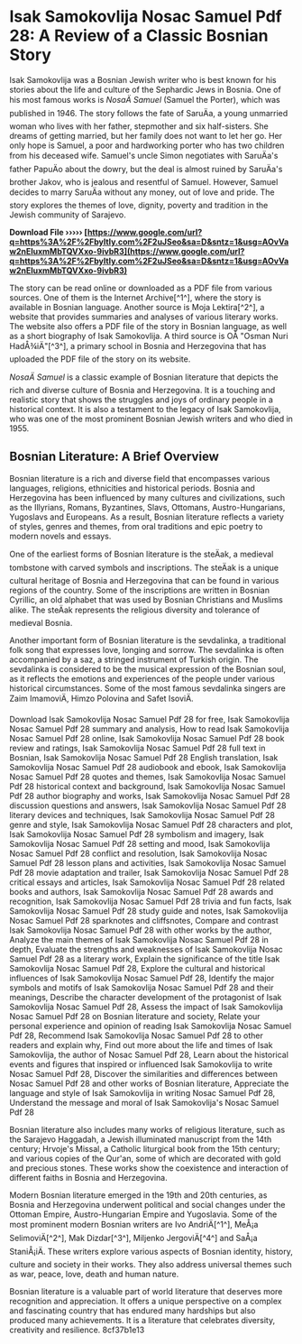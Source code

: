 # Isak Samokovlija Nosac Samuel Pdf 28: A Review of a Classic Bosnian Story
 
Isak Samokovlija was a Bosnian Jewish writer who is best known for his stories about the life and culture of the Sephardic Jews in Bosnia. One of his most famous works is *NosaÄ Samuel* (Samuel the Porter), which was published in 1946. The story follows the fate of SaruÄa, a young unmarried woman who lives with her father, stepmother and six half-sisters. She dreams of getting married, but her family does not want to let her go. Her only hope is Samuel, a poor and hardworking porter who has two children from his deceased wife. Samuel's uncle Simon negotiates with SaruÄa's father PapuÄo about the dowry, but the deal is almost ruined by SaruÄa's brother Jakov, who is jealous and resentful of Samuel. However, Samuel decides to marry SaruÄa without any money, out of love and pride. The story explores the themes of love, dignity, poverty and tradition in the Jewish community of Sarajevo.
 
**Download File ››››› [https://www.google.com/url?q=https%3A%2F%2Fbyltly.com%2F2uJSeo&sa=D&sntz=1&usg=AOvVaw2nEluxmMbTQVXxo-9ivbR3](https://www.google.com/url?q=https%3A%2F%2Fbyltly.com%2F2uJSeo&sa=D&sntz=1&usg=AOvVaw2nEluxmMbTQVXxo-9ivbR3)**


 
The story can be read online or downloaded as a PDF file from various sources. One of them is the Internet Archive[^1^], where the story is available in Bosnian language. Another source is Moja Lektira[^2^], a website that provides summaries and analyses of various literary works. The website also offers a PDF file of the story in Bosnian language, as well as a short biography of Isak Samokovlija. A third source is OÅ  "Osman Nuri HadÅ¾iÄ"[^3^], a primary school in Bosnia and Herzegovina that has uploaded the PDF file of the story on its website.
 
*NosaÄ Samuel* is a classic example of Bosnian literature that depicts the rich and diverse culture of Bosnia and Herzegovina. It is a touching and realistic story that shows the struggles and joys of ordinary people in a historical context. It is also a testament to the legacy of Isak Samokovlija, who was one of the most prominent Bosnian Jewish writers and who died in 1955.
  
## Bosnian Literature: A Brief Overview
 
Bosnian literature is a rich and diverse field that encompasses various languages, religions, ethnicities and historical periods. Bosnia and Herzegovina has been influenced by many cultures and civilizations, such as the Illyrians, Romans, Byzantines, Slavs, Ottomans, Austro-Hungarians, Yugoslavs and Europeans. As a result, Bosnian literature reflects a variety of styles, genres and themes, from oral traditions and epic poetry to modern novels and essays.
 
One of the earliest forms of Bosnian literature is the steÄak, a medieval tombstone with carved symbols and inscriptions. The steÄak is a unique cultural heritage of Bosnia and Herzegovina that can be found in various regions of the country. Some of the inscriptions are written in Bosnian Cyrillic, an old alphabet that was used by Bosnian Christians and Muslims alike. The steÄak represents the religious diversity and tolerance of medieval Bosnia.
 
Another important form of Bosnian literature is the sevdalinka, a traditional folk song that expresses love, longing and sorrow. The sevdalinka is often accompanied by a saz, a stringed instrument of Turkish origin. The sevdalinka is considered to be the musical expression of the Bosnian soul, as it reflects the emotions and experiences of the people under various historical circumstances. Some of the most famous sevdalinka singers are Zaim ImamoviÄ, Himzo Polovina and Safet IsoviÄ.
 
Download Isak Samokovlija Nosac Samuel Pdf 28 for free,  Isak Samokovlija Nosac Samuel Pdf 28 summary and analysis,  How to read Isak Samokovlija Nosac Samuel Pdf 28 online,  Isak Samokovlija Nosac Samuel Pdf 28 book review and ratings,  Isak Samokovlija Nosac Samuel Pdf 28 full text in Bosnian,  Isak Samokovlija Nosac Samuel Pdf 28 English translation,  Isak Samokovlija Nosac Samuel Pdf 28 audiobook and ebook,  Isak Samokovlija Nosac Samuel Pdf 28 quotes and themes,  Isak Samokovlija Nosac Samuel Pdf 28 historical context and background,  Isak Samokovlija Nosac Samuel Pdf 28 author biography and works,  Isak Samokovlija Nosac Samuel Pdf 28 discussion questions and answers,  Isak Samokovlija Nosac Samuel Pdf 28 literary devices and techniques,  Isak Samokovlija Nosac Samuel Pdf 28 genre and style,  Isak Samokovlija Nosac Samuel Pdf 28 characters and plot,  Isak Samokovlija Nosac Samuel Pdf 28 symbolism and imagery,  Isak Samokovlija Nosac Samuel Pdf 28 setting and mood,  Isak Samokovlija Nosac Samuel Pdf 28 conflict and resolution,  Isak Samokovlija Nosac Samuel Pdf 28 lesson plans and activities,  Isak Samokovlija Nosac Samuel Pdf 28 movie adaptation and trailer,  Isak Samokovlija Nosac Samuel Pdf 28 critical essays and articles,  Isak Samokovlija Nosac Samuel Pdf 28 related books and authors,  Isak Samokovlija Nosac Samuel Pdf 28 awards and recognition,  Isak Samokovlija Nosac Samuel Pdf 28 trivia and fun facts,  Isak Samokovlija Nosac Samuel Pdf 28 study guide and notes,  Isak Samokovlija Nosac Samuel Pdf 28 sparknotes and cliffsnotes,  Compare and contrast Isak Samokovlija Nosac Samuel Pdf 28 with other works by the author,  Analyze the main themes of Isak Samokovlija Nosac Samuel Pdf 28 in depth,  Evaluate the strengths and weaknesses of Isak Samokovlija Nosac Samuel Pdf 28 as a literary work,  Explain the significance of the title Isak Samokovlija Nosac Samuel Pdf 28,  Explore the cultural and historical influences of Isak Samokovlija Nosac Samuel Pdf 28,  Identify the major symbols and motifs of Isak Samokovlija Nosac Samuel Pdf 28 and their meanings,  Describe the character development of the protagonist of Isak Samokovlija Nosac Samuel Pdf 28,  Assess the impact of Isak Samokovlija Nosac Samuel Pdf 28 on Bosnian literature and society,  Relate your personal experience and opinion of reading Isak Samokovlija Nosac Samuel Pdf 28,  Recommend Isak Samokovlija Nosac Samuel Pdf 28 to other readers and explain why,  Find out more about the life and times of Isak Samokovlija, the author of Nosac Samuel Pdf 28,  Learn about the historical events and figures that inspired or influenced Isak Samokovlija to write Nosac Samuel Pdf 28,  Discover the similarities and differences between Nosac Samuel Pdf 28 and other works of Bosnian literature,  Appreciate the language and style of Isak Samokovlija in writing Nosac Samuel Pdf 28,  Understand the message and moral of Isak Samokovlija's Nosac Samuel Pdf 28
 
Bosnian literature also includes many works of religious literature, such as the Sarajevo Haggadah, a Jewish illuminated manuscript from the 14th century; Hrvoje's Missal, a Catholic liturgical book from the 15th century; and various copies of the Qur'an, some of which are decorated with gold and precious stones. These works show the coexistence and interaction of different faiths in Bosnia and Herzegovina.
 
Modern Bosnian literature emerged in the 19th and 20th centuries, as Bosnia and Herzegovina underwent political and social changes under the Ottoman Empire, Austro-Hungarian Empire and Yugoslavia. Some of the most prominent modern Bosnian writers are Ivo AndriÄ[^1^], MeÅ¡a SelimoviÄ[^2^], Mak Dizdar[^3^], Miljenko JergoviÄ[^4^] and SaÅ¡a StaniÅ¡iÄ. These writers explore various aspects of Bosnian identity, history, culture and society in their works. They also address universal themes such as war, peace, love, death and human nature.
 
Bosnian literature is a valuable part of world literature that deserves more recognition and appreciation. It offers a unique perspective on a complex and fascinating country that has endured many hardships but also produced many achievements. It is a literature that celebrates diversity, creativity and resilience.
 8cf37b1e13
 

